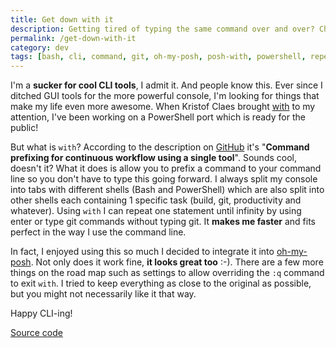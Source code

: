 ```yaml
---
title: Get down with it
description: Getting tired of typing the same command over and over? Check out this PowerShell port of the Bash tool called with and use your CLI like a pro!
permalink: /get-down-with-it
category: dev
tags: [bash, cli, command, git, oh-my-posh, posh-with, powershell, repeater, with]
---
```


I'm a **sucker for cool CLI tools**, I admit it. And people know this. Ever since I ditched GUI tools for the more powerful console, I'm looking for things that make my life even more awesome. When Kristof Claes brought <a href="https://twitter.com/kristofclaes/status/766170743310807040" target="_blank">with</a> to my attention, I've been working on a PowerShell port which is ready for the public!

But what is `with`? According to the description on <a href="https://github.com/mchav/with" target="_blank">GitHub</a> it's "**Command prefixing for continuous workflow using a single tool**". Sounds cool, doesn't it? What it does is allow you to prefix a command to your command line so you don't have to type this going forward. I always split my console into tabs with different shells (Bash and PowerShell) which are also split into other shells each containing 1 specific task (build, git, productivity and whatever). Using `with` I can repeat one statement until infinity by using enter or type git commands without typing git. It **makes me faster** and fits perfect in the way I use the command line.

In fact, I enjoyed using this so much I decided to integrate it into <a href="https://www.herebedragons.io/oh-my-posh/" target="_blank">oh-my-posh</a>. Not only does it work fine, **it looks great too** :-). There are a few more things on the road map such as settings to allow overriding the `:q` command to exit `with`. I tried to keep everything as close to the original as possible, but you might not necessarily like it that way.

Happy CLI-ing!

<a class="github_link" href="https://github.com/JanJoris/posh-with" target="_blank" >Source code</a>